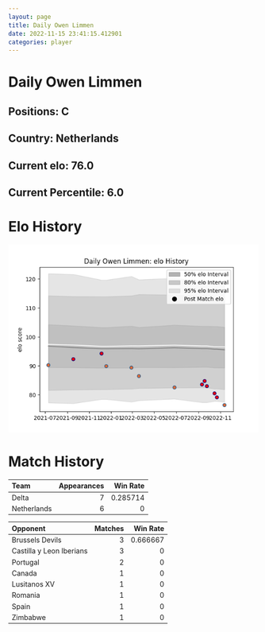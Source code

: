```yaml
---  
layout: page  
title: Daily Owen Limmen  
date: 2022-11-15 23:41:15.412901  
categories: player  
---
```

# Daily Owen Limmen

## Positions: C

## Country: Netherlands

## Current elo: 76.0

## Current Percentile: 6.0

# Elo History


![elo history](history_DailyOwenLimmen.png)
# Match History


| Team        |   Appearances |   Win Rate |
|:------------|--------------:|-----------:|
| Delta       |             7 |   0.285714 |
| Netherlands |             6 |   0        |

| Opponent                 |   Matches |   Win Rate |
|:-------------------------|----------:|-----------:|
| Brussels Devils          |         3 |   0.666667 |
| Castilla y Leon Iberians |         3 |   0        |
| Portugal                 |         2 |   0        |
| Canada                   |         1 |   0        |
| Lusitanos XV             |         1 |   0        |
| Romania                  |         1 |   0        |
| Spain                    |         1 |   0        |
| Zimbabwe                 |         1 |   0        |